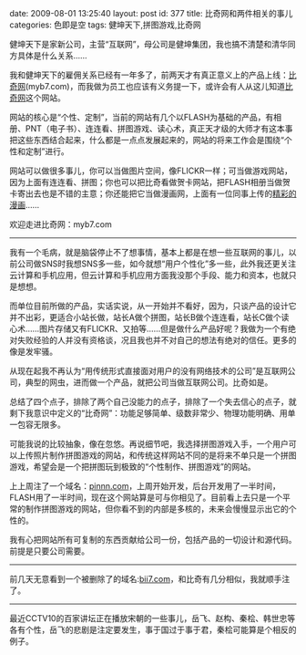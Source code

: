 date: 2009-08-01 13:25:40
layout: post
id: 377
title: 比奇网和两件相关的事儿
categories: 色即是空
tags: 健坤天下,拼图游戏,比奇网

健坤天下是家新公司，主营“互联网”，母公司是健坤集团，我也搞不清楚和清华同方具体是什么关系……

我和健坤天下的雇佣关系已经有一年多了，前两天才有真正意义上的产品上线：[比奇网](http://bii7.com)(myb7.com)，而我做为员工也应该有义务提一下，或许会有人从这儿知道[比奇网](http://bii7.com)这个网站。

网站的核心是“个性、定制”，当前的网站有几个以FLASH为基础的产品，有相册、PNT（电子书）、连连看、拼图游戏、读心术，真正天才级的大师才有这本事把这些东西结合起来，什么都是一点点发展起来的，网站的将来工作会是围绕“个性和定制”进行。

网站可以做很多事儿，你可以当做图片空间，像FLICKR一样；可当做游戏网站，因为上面有连连看、拼图；你也可以把比奇看做贺卡网站，把FLASH相册当做贺卡寄出去也是不错的主意；你还能把它当做漫画网，上面有一位同事上传的[精彩的漫画](http://www.myb7.com/Box/view_games.aspx?gid=61f2ce9b-5e6c-4a4f-b26c-185e928265f1)……

欢迎走进比奇网：myb7.com

----------

我有一个毛病，就是脑袋停止不了想事情，基本上都是在想一些互联网的事儿，以前公司做SNS时我想SNS多一些，如今就想“用户个性化”多一些，此外我还更关注云计算和手机应用，但云计算和手机应用方面我没那个手段、能力和资本，也就只是想想。

而单位目前所做的产品，实话实说，从一开始并不看好，因为，只谈产品的设计它并不出彩，更适合小站长做，站长A做个拼图，站长B做个连连看，站长C做个读心术……图片存储又有FLICKR、又拍等……但是做什么产品好呢？我做为一个有绝对失败经验的人并没有资格谈，况且我也并不对自己的想法有绝对的信任。更多的像是发牢骚。

从现在起我不再认为“用传统形式直接面对用户的没有网络技术的公司”是互联网公司，典型的网虫，进而做一个产品，就把公司当做互联网公司。比奇如是。

总结了四个点子，排除了两个自己没能力的点子，排除了一个失去信心的点子，就剩下我意识中定义的“比奇网”：功能足够简单、级数非常少、物理功能明确、用单一包容无限多。

可能我说的比较抽象，像在忽悠。再说细节吧，我选择拼图游戏入手，一个用户可以上传照片制作拼图游戏的网站，和传统这样网站不同的是将来不单只是一个拼图游戏，希望会是一个把拼图玩到极致的“个性制作、拼图游戏”的网站。

上上周注了一个域名：[pinnn.com](http://pinnn.com)，上周开始开发，后台开发用了一半时间，FLASH用了一半时间，现在这个网站算是可与你相见了。目前看上去只是一个平常的制作拼图游戏的网站，但你看不到的内部是多核的，未来会慢慢显示出它的个性的。

我有心把网站所有可复制的东西贡献给公司一份，包括产品的一切设计和源代码。前提是只要公司需要。

----------

前几天无意看到一个被删除了的域名:[bii7.com](http://bii7.com)，和比奇有几分相似，我就顺手注了。

----------

最近CCTV10的百家讲坛正在播放宋朝的一些事儿，岳飞、赵构、秦桧、韩世忠等各有个性，岳飞的悲剧是注定要发生，事于国过于事于君，秦桧可能算是个相反的例子。
